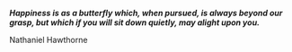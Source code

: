 _**Happiness is as a butterfly which, when pursued, is always beyond our grasp, but which if you will sit down quietly, may alight upon you.**_

Nathaniel Hawthorne